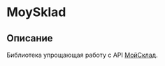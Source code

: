 MoySklad
===========

Описание
------------
Библиотека упрощающая работу с API [МойСклад](https://www.moysklad.ru/).

